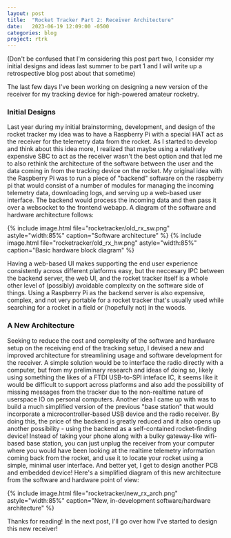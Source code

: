```yaml
---
layout: post
title:  "Rocket Tracker Part 2: Receiver Architecture"
date:   2023-06-19 12:09:00 -0500
categories: blog
project: rtrk
---
```

(Don't be confused that I'm considering this post part two, I consider my initial designs and ideas last summer to be part 1 and I will write up a retrospective blog post about that sometime)

The last few days I've been working on designing a new version of the receiver for my tracking device for high-powered amateur rocketry. 

### Initial Designs

Last year during my initial brainstorming, development, and design of the rocket tracker my idea was to have a Raspberry Pi with a special HAT act as the receiver for the telemetry data from the rocket. As I started to develop and think about this idea more, I realized that maybe using a relatively expensive SBC to act as the receiver wasn't the best option and that led me to also rethink the architecture of the software between the user and the data coming in from the tracking device on the rocket. My original idea with the Raspberry Pi was to run a piece of "backend" software on the raspberry pi that would consist of a number of modules for managing the incoming telemetry data, downloading logs, and serving up a web-based user interface. The backend would process the incoming data and then pass it over a websocket to the frontend webapp. A diagram of the software and hardware architecture follows:

{% include image.html file="rocketracker/old_rx_sw.png" astyle="width:85%" caption="Software architecture" %}
{% include image.html file="rocketracker/old_rx_hw.png" astyle="width:85%" caption="Basic hardware block diagram" %}

<!-- TODO: Add image enlarge-on-click modal -->

Having a web-based UI makes supporting the end user experience consistently across different platforms easy, but the neccesary IPC between the backend server, the web UI, and the rocket tracker itself is a whole other level of (possibly) avoidable complexity on the software side of things. Using a Raspberry Pi as the backend server is also expensive, complex, and not very portable for a rocket tracker that's usually used while searching for a rocket in a field or (hopefully not) in the woods.

### A New Architecture

Seeking to reduce the cost and complexity of the software and hardware setup on the receiving end of the tracking setup, I devised a new and improved architecture for streamlining usage and software development for the receiver. A simple solution would be to interface the radio directly with a computer, but from my preliminary research and ideas of doing so, likely using something the likes of a FTDI USB-to-SPI inteface IC, it seems like it would be difficult to support across platforms and also add the possibility of missing messages from the tracker due to the non-realtime nature of userspace IO on personal computers. Another idea I came up with was to build a much simplified version of the previous "base station" that would incorporate a microcontroller-based USB device and the radio receiver. By doing this, the price of the  backend is greatly reduced and it also opens up another possibility - using the backend as a self-contained rocket-finding device! Instead of taking your phone along with a bulky gateway-like wifi-based base station, you can just unplug the receiver from your computer where you would have been looking at the realtime telemetry information coming back from the rocket, and use it to locate your rocket using a simple, minimal user interface. And better yet, I get to design another PCB and embedded device! Here's a simplified diagram of this new architecture from the software and hardware point of view:

{% include image.html file="rocketracker/new_rx_arch.png" astyle="width:85%" caption="New, in-development software/hardware architecture" %}

Thanks for reading! In the next post, I'll go over how I've started to design this new receiver! 
